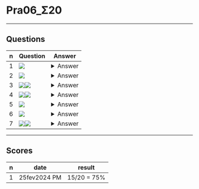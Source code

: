 # Pra06_Σ20

---

## Questions
|n|Question|Answer|
|-|--------|------|
|1|<img src="https://i.imgur.com/dgCXy0D.png">|<details><summary>Answer</summary><img src="https://i.imgur.com/T3Zj9tJ.png"></details>|
|2|<img src="https://i.imgur.com/wBZJ8bl.png">|<details><summary>Answer</summary><img src="https://i.imgur.com/QhIneJQ.png"></details>|
|3|<img src="https://i.imgur.com/Y946piA.png"><img src="https://i.imgur.com/1EzOPpA.png">|<details><summary>Answer</summary><img src="https://i.imgur.com/VxWhcTK.png"></details>|
|4|<img src="https://i.imgur.com/MVU7TOl.png"><img src="https://i.imgur.com/QhaVdpv.png">|<details><summary>Answer</summary><img src="https://i.imgur.com/jmIfp8P.png"></details>|
|5|<img src="https://i.imgur.com/AoSNQBo.png">|<details><summary>Answer</summary><img src="https://i.imgur.com/eWPsM4J.png"></details>|
|6|<img src="https://i.imgur.com/A55Sgeb.png">|<details><summary>Answer</summary><img src="https://i.imgur.com/vxXJ4zo.png"></details>|
|7|<img src="https://i.imgur.com/lLV8ciL.png"><img src="https://i.imgur.com/zA8qnjr.png">|<details><summary>Answer</summary><img src="https://i.imgur.com/Qyn79al.png"></details>|

---

## Scores
|n|date|result|
|-|----|------|
|1|25fev2024 PM|15/20 = 75%|
